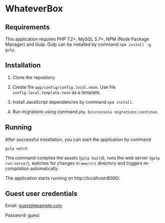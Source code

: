 # WhateverBox

## Requirements

This application requires PHP 7.2+, MySQL 5.7+, NPM (Node Package Manager) and Gulp. Gulp can be installed by command `npm install -g gulp`.

## Installation

1. Clone the repository.

2. Create file `app/config/config.local.neon`. Use file `config.local.template.neon` as a template.

3. Install JavaScript dependencies by command `npm install`.

4. Run migrations using command `php bin/console migrations:continue`.

## Running

After successful installation, you can start the application by command

`gulp watch`

This command compiles the assets (`gulp build`), runs the web server (`gulp run:server`), watches for changes in `www/src` directory and triggers re-compilation automatically. 

The application starts running on http://localhost:8000/.

## Guest user credentials

Email: guest@example.com

Password: guest
